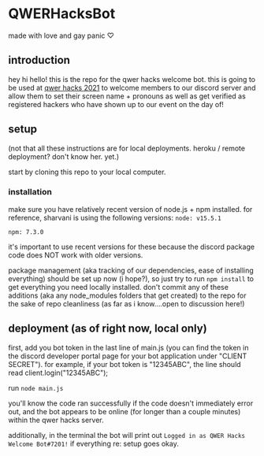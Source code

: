 # QWERHacksBot
made with love and gay panic ♡
## introduction
hey hi hello! this is the repo for the qwer hacks welcome bot. this is going to be used at [qwer hacks 2021](qwerhacks.com) to welcome members to our discord server and allow them to set their screen name + pronouns as well as get verified as registered hackers who have shown up to our event on the day of!

## setup
(not that all these instructions are for local deployments. heroku / remote deployment? don't know her. yet.)

start by cloning this repo to your local computer.
### installation
make sure you have relatively recent version of node.js + npm installed. for reference, sharvani is using the following versions:
`node: v15.5.1 `

`npm: 7.3.0`

it's important to use recent versions for these because the discord package code does NOT work with older versions.

package management (aka tracking of our dependencies, ease of installing everything) should be set up now (i hope?), so just try to run `npm install` to get everything you need locally installed. don't commit any of these additions (aka any node_modules folders that get created) to the repo for the sake of repo cleanliness (as far as i know....open to discussion here!)

## deployment (as of right now, local only) 
first, add you bot token in the last line of main.js (you can find the token in the discord developer portal page for your bot application under "CLIENT SECRET").
for example, if your bot token is "12345ABC", the line should read client.login("12345ABC");

run `node main.js`

you'll know the code ran successfully if the code doesn't immediately error out, and the bot appears to be online (for longer than a couple minutes) within the qwer hacks server.

additionally, in the terminal the bot will print out 
`Logged in as QWER Hacks Welcome Bot#7201!` if everything re: setup goes okay.
